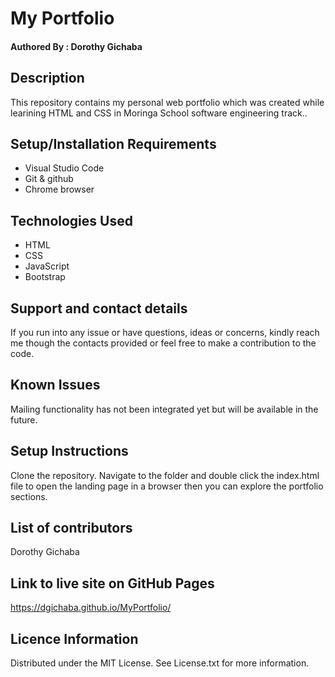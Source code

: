 # My Portfolio
#### Authored By : **Dorothy Gichaba**
## Description
This repository contains my personal web portfolio which was created while learining HTML and CSS in Moringa School software engineering track..
## Setup/Installation Requirements
* Visual Studio Code
* Git & github
* Chrome browser
## Technologies Used
* HTML
* CSS
* JavaScript
* Bootstrap
## Support and contact details
If you run into any issue or have questions, ideas or concerns, kindly reach me though the contacts provided or feel free to make a contribution to the code.
## Known Issues
Mailing functionality has not been integrated yet but will be available in the future.
## Setup Instructions
Clone the repository. Navigate to the folder and double click the index.html file to open the landing page in a browser then you can explore the portfolio sections.

## List of contributors 
Dorothy Gichaba
## Link to live site on GitHub Pages
https://dgichaba.github.io/MyPortfolio/
## Licence Information
Distributed under the MIT License. See License.txt for more information.

